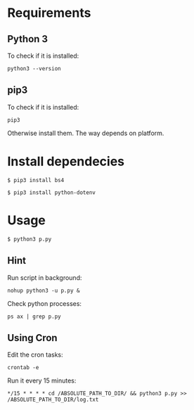 # Requirements
## Python 3
To check if it is installed:

`python3 --version`

## pip3
To check if it is installed:

`pip3`

Otherwise install them. The way depends on platform.

# Install dependecies
`$ pip3 install bs4`

`$ pip3 install python-dotenv`

# Usage

`$ python3 p.py`


## Hint
Run script in background:

`nohup python3 -u p.py &`

Check python processes:

`ps ax | grep p.py`


## Using Cron

Edit the cron tasks:

`crontab -e`

Run it every 15 minutes:

`*/15 * * * * cd /ABSOLUTE_PATH_TO_DIR/ && python3 p.py >> /ABSOLUTE_PATH_TO_DIR/log.txt`